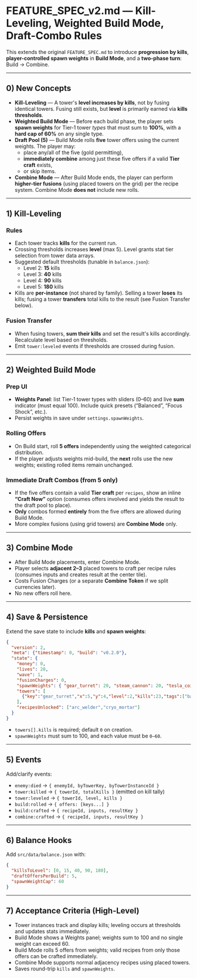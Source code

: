
# FEATURE_SPEC_v2.md — Kill-Leveling, Weighted Build Mode, Draft-Combo Rules

This extends the original `FEATURE_SPEC.md` to introduce **progression by kills**, **player-controlled spawn weights** in **Build Mode**, and a **two-phase turn**: Build → Combine.

---

## 0) New Concepts

- **Kill-Leveling** — A tower's **level increases by kills**, not by fusing identical towers. Fusing still exists, but **level** is primarily earned via **kills thresholds**.
- **Weighted Build Mode** — Before each build phase, the player sets **spawn weights** for Tier‑1 tower *types* that must sum to **100%**, with a **hard cap of 60%** on any single type.
- **Draft Pool (5)** — Build Mode rolls **five** tower offers using the current weights. The player may:
  - place any/all of the five (gold permitting),
  - **immediately combine** among just these five offers if a valid **Tier craft** exists,
  - or skip items.
- **Combine Mode** — After Build Mode ends, the player can perform **higher-tier fusions** (using placed towers on the grid) per the recipe system. Combine Mode **does not** include new rolls.

---

## 1) Kill-Leveling

### Rules
- Each tower tracks **kills** for the current run.
- Crossing thresholds increases **level** (max 5). Level grants stat tier selection from tower data arrays.
- Suggested default thresholds (tunable in `balance.json`):
  - Level 2: **15** kills
  - Level 3: **40** kills
  - Level 4: **90** kills
  - Level 5: **180** kills
- Kills are **per-instance** (not shared by family). Selling a tower **loses** its kills; fusing a tower **transfers** total kills to the result (see Fusion Transfer below).

### Fusion Transfer
- When fusing towers, **sum their kills** and set the result's kills accordingly. Recalculate level based on thresholds.
- Emit `tower:leveled` events if thresholds are crossed during fusion.

---

## 2) Weighted Build Mode

### Prep UI
- **Weights Panel**: list Tier‑1 tower types with sliders (0–60) and live **sum** indicator (must equal 100). Include quick presets (“Balanced”, “Focus Shock”, etc.).
- Persist weights in save under `settings.spawnWeights`.

### Rolling Offers
- On Build start, roll **5 offers** independently using the weighted categorical distribution.
- If the player adjusts weights mid-build, the **next** rolls use the new weights; existing rolled items remain unchanged.

### Immediate Draft Combos (from 5 only)
- If the five offers contain a valid **Tier craft** per `recipes`, show an inline **“Craft Now”** option (consumes offers involved and yields the result to the draft pool to place).
- **Only** combos formed **entirely** from the five offers are allowed during Build Mode.
- More complex fusions (using grid towers) are **Combine Mode** only.

---

## 3) Combine Mode

- After Build Mode placements, enter Combine Mode.
- Player selects **adjacent 2–3** placed towers to craft per recipe rules (consumes inputs and creates result at the center tile).
- Costs Fusion Charges (or a separate **Combine Token** if we split currencies later).
- No new offers roll here.

---

## 4) Save & Persistence

Extend the save state to include **kills** and **spawn weights**:

```json
{
  "version": 2,
  "meta": {"timestamp": 0, "build": "v0.2.0"},
  "state": {
    "money": 0,
    "lives": 20,
    "wave": 1,
    "fusionCharges": 0,
    "spawnWeights": { "gear_turret": 20, "steam_cannon": 20, "tesla_coil": 20, "poison_vent": 20, "frost_condenser": 20 },
    "towers": [
      {"key":"gear_turret","x":5,"y":4,"level":2,"kills":23,"tags":["basic"],"element":"physical"}
    ],
    "recipesUnlocked": ["arc_welder","cryo_mortar"]
  }
}
```

- `towers[].kills` is required; default `0` on creation.
- `spawnWeights` must sum to 100, and each value must be `0–60`.

---

## 5) Events

Add/clarify events:

- `enemy:died` → `{ enemyId, byTowerKey, byTowerInstanceId }`
- `tower:killed` → `{ towerId, totalKills }` (emitted on kill tally)
- `tower:leveled` → `{ towerId, level, kills }`
- `build:rolled` → `{ offers: [keys...] }`
- `build:crafted` → `{ recipeId, inputs, resultKey }`
- `combine:crafted` → `{ recipeId, inputs, resultKey }`

---

## 6) Balance Hooks

Add `src/data/balance.json` with:

```json
{
  "killsToLevel": [0, 15, 40, 90, 180],
  "draftOffersPerBuild": 5,
  "spawnWeightCap": 60
}
```

---

## 7) Acceptance Criteria (High-Level)

- Tower instances track and display kills; leveling occurs at thresholds and updates stats immediately.
- Build Mode shows a Weights panel; weights sum to 100 and no single weight can exceed 60.
- Build Mode rolls 5 offers from weights; valid recipes from only those offers can be crafted immediately.
- Combine Mode supports normal adjacency recipes using placed towers.
- Saves round-trip `kills` and `spawnWeights`.
